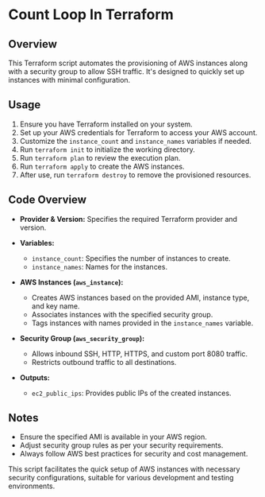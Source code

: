 # Count Loop In Terraform

## Overview

This Terraform script automates the provisioning of AWS instances along with a security group to allow SSH traffic. It's designed to quickly set up instances with minimal configuration.

## Usage

1. Ensure you have Terraform installed on your system.
2. Set up your AWS credentials for Terraform to access your AWS account.
3. Customize the `instance_count` and `instance_names` variables if needed.
4. Run `terraform init` to initialize the working directory. 
5. Run `terraform plan` to review the execution plan.
6. Run `terraform apply` to create the AWS instances.
7. After use, run `terraform destroy` to remove the provisioned resources.

## Code Overview

- **Provider & Version:** Specifies the required Terraform provider and version.

- **Variables:**
  - `instance_count`: Specifies the number of instances to create.
  - `instance_names`: Names for the instances.

- **AWS Instances (`aws_instance`):**
  - Creates AWS instances based on the provided AMI, instance type, and key name.
  - Associates instances with the specified security group.
  - Tags instances with names provided in the `instance_names` variable.

- **Security Group (`aws_security_group`):**
  - Allows inbound SSH, HTTP, HTTPS, and custom port 8080 traffic.
  - Restricts outbound traffic to all destinations.

- **Outputs:**
  - `ec2_public_ips`: Provides public IPs of the created instances.

## Notes

- Ensure the specified AMI is available in your AWS region.
- Adjust security group rules as per your security requirements.
- Always follow AWS best practices for security and cost management.

This script facilitates the quick setup of AWS instances with necessary security configurations, suitable for various development and testing environments.
